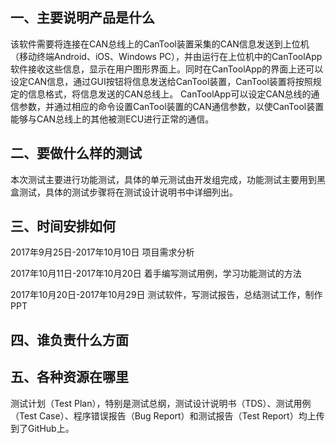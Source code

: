 ## 一、主要说明产品是什么 ##

   该软件需要将连接在CAN总线上的CanTool装置采集的CAN信息发送到上位机（移动终端Android、iOS、Windows PC），并由运行在上位机中的CanToolApp软件接收这些信息，显示在用户图形界面上。同时在CanToolApp的界面上还可以设定CAN信息，通过GUI按钮将信息发送给CanTool装置，CanTool装置将按照规定的信息格式，将信息发送的CAN总线上。
   CanToolApp可以设定CAN总线的通信参数，并通过相应的命令设置CanTool装置的CAN通信参数，以使CanTool装置能够与CAN总线上的其他被测ECU进行正常的通信。




##  二、要做什么样的测试 ##

  本次测试主要进行功能测试，具体的单元测试由开发组完成，功能测试主要用到黑盒测试，具体的测试步骤将在测试设计说明书中详细列出。





## 三、时间安排如何 ##
  2017年9月25日-2017年10月10日  项目需求分析
  
  2017年10月11日-2017年10月20日 着手编写测试用例，学习功能测试的方法
 
  2017年10月20日-2017年10月29日 测试软件，写测试报告，总结测试工作，制作PPT
  






## 四、谁负责什么方面 ##




## 五、各种资源在哪里 ##
  测试计划（Test Plan），特别是测试总纲，测试设计说明书（TDS）、测试用例（Test Case）、程序错误报告（Bug Report）和测试报告（Test Report）均上传到了GitHub上。